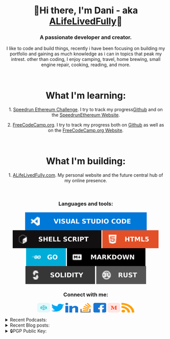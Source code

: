 <h1 align="center">👋Hi there, I'm Dani - aka <a href="https://links.alifelivedfully.com">ALifeLivedFully</a>👋</h1>
<h3 align="center">A passionate developer and creator.</h3>
<p align="center">I like to code and build things, recently i have been focusing on building my portfolio and gaining as much knowledge as i can in topics that peak my intrest. other than coding, I enjoy camping, travel, home brewing, small engine repair, cooking, reading, and more.</p>


<br/>
<h1 align="center">What I'm learning:</h1>
<p align="center">
  1. <a href='https://speedrunethereum.com/'>Speedrun Ethereum Challenge</a>. I try to track my progress<a href='https://github.com/ALifeLivedFully/SpeedrunEthereum'>Github</a> and on the <a href='https://speedrunethereum.com/builders/0x70B5901f6cFEFb514dBe1656c08fA1b875F28E96'>SpeedrunEthereum Website</a>.
</p>
<p align="center">
  2. <a href='https://www.freecodecamp.org/'>FreeCodeCamp.org</a>. I try to track my progress both on <a href='https://github.com/ALifeLivedFully/FreeCodeCamp'>Github</a> as well as on the <a href='https://www.freecodecamp.org/alifelivedfully'>FreeCodeCamp.org Website</a>.
</p>
<br/>


<h1 align="center">What I'm building:</h1>
<p align="center">1. <a href='https://www.ALifeLivedFully.com/'>ALifeLivedFully.com</a>. My personal website and the future central hub of my online presence.
</p>

<!--

<p align="center">2. <a href='https://www.Moneyshots.io/'>ALifeLivedFully.com</a>. An online hub for creators of adult content.
</p>

<p align="center">2. <a href='https://www.NiftyMiners.com/'>NiftyMiners.com</a>. A small resource management game simulating a mining colony.
</p>

<p align="center">2. <a href='https://www.ArtistsGuild.com/'>ArtistsGuild.com</a>. A platform for artists to more easily monitize their art and create a more profitable practice.
</p>

-->
<br/>
<!--
<h1 align="center">My latest experiments:</h1>
<p align="center">1. <a href='link to project'></a>. Description here.
</p>
<br/>
-->

<h3 align="center">Languages and tools:</h3>
<p align="center">
<a href="https://code.visualstudio.com/" target="blank"><img align="center" src="Images/VisualStudioCode.svg" alt="Visual Studio Code"/></a>
<a href="https://www.shellscript.sh/" target="blank"><img align="center" src="Images/shell_script.svg" alt="Shell script"/></a>
<a href="https://www.w3schools.com/html/" target="blank"><img align="center" src="Images/html5.svg" alt="HTML5"/></a>
<a href="https://go.dev/" target="blank"><img align="center" src="Images/golang.svg" alt="GoLang"/></a>
<a href="https://www.markdownguide.org/" target="blank"><img align="center" src="Images/markdown.svg" alt="Markdown"/></a>
<a href="https://soliditylang.org/" target="blank"><img align="center" src="Images/Solidity.svg" alt="Solidity"/></a>
<a href="https://www.rust-lang.org/" target="blank"><img align="center" src="Images/Rust.svg" alt="Rust"/></a>
</p>


<h3 align="center">Connect with me:</h3>
<p align="center">
<a href="https://codepen.io/alifelivedfully" target="blank"><img align="center" src="Images/codepen.svg" alt="alifelivedfully" height="30" width="40" /></a>
<a href="https://twitter.com/alifelivedfully" target="blank"><img align="center" src="Images/twitter.svg" alt="alifelivedfully" height="30" width="40" /></a>
<a href="https://linkedin.com/in/alifelivedfully" target="blank"><img align="center" src="Images/linked-in-alt.svg" alt="alifelivedfully" height="30" width="40" /></a>
<a href="https://stackoverflow.com/users/20210288" target="blank"><img align="center" src="Images/stack-overflow.svg" alt="20210288" height="30" width="40" /></a>
<a href="https://fb.com/alifelivedfully" target="blank"><img align="center" src="Images/facebook.svg" alt="alifelivedfully" height="30" width="40" /></a>
<a href="https://medium.com/@alifelivedfully" target="blank"><img align="center" src="Images/medium.svg" alt="@alifelivedfully" height="30" width="40" /></a>
<a href="https://medium.com/feed/@alifelivedfully" target="blank"><img align="center" src="Images/rss.svg" alt="https://medium.com/feed/@alifelivedfully" height="30" width="40" /></a>
</p>



<details>
  <summary>Recent Podcasts:</summary>  
<!-- PODCAST-POST-LIST:START --><a href='https://anchor.fm/alifelivedfully/episodes/Coming-soon-e1je4qa'>Coming soon...</a></br><a href='https://anchor.fm/alifelivedfully/episodes/ep-e1je51b'>ALifeLivedFully &lpar;Trailer&rpar;</a></br><!-- PODCAST-POST-LIST:END -->
<a href='https://anchor.fm/alifelivedfully/'>See More Here...</a>
</details>

<details>
  <summary>Recent Blog posts:</summary>
<!-- BLOG-POST-LIST:START -->
  
<!-- BLOG-POST-LIST:END -->
<a href='https://alifelivedfully.medium.com/'>See More Here...</a>
</details>

<details>
  <summary>🔒PGP Public Key:</summary>
  <p>To ensure private communication check <a href='https://keybase.io/alifelivedfully'>my Keybase.io</a> for up to date encryption keys.</p>
  
```
-----BEGIN PGP PUBLIC KEY BLOCK-----
Comment: https://keybase.io/download
Version: Keybase Go 6.0.1 (windows)

xsFNBGNHnmwBEADIGA+FxZuaRUPu1w+DmBCyfE032PJGeQmV4YshUv2I7jS6aP1+
WJVtn9f2A3+8igmlpxFtzDhIoxuGAHJXdLJROFoD7Zo/1J1Y7jsDqfC2tK574POu
4HJ8imMS+GVg8PbvkfsU16w3btauu4xoKP6n1+xdKhK1FnisHgPkh0Y1pMuHwiFe
R119zcGCm554z/q8VhudiEnHBOwbW391PbEzDFjYnX8GFvAkZ+6eQkfqBcpDoA70
rrBSGFv/jXzU2e6XqzeW4Rzf6xU1Jlg+nOUn47OKGFdWA9qpUIYoCfVrRPTtCyC4
M7mylXuaOCekEmXEFp9DNC5FJSHrGiQ2811LnQKLD8ZHe/nsdDQe7JWzA2R3j7Ui
/B4dPsTZvZL/AtoNk4pIRPeJHEik3/x4Nx77+v4H5U0VM6bGy/hiWUeGk/+/rglA
WIiXBWfmjSpwmPMNsj1LL1a2TAXUGkNjTXMAybTSkDWfcJ8wvj7w86GlydetzUx5
ENBVgSJxE2qYVKB7wlyMHXXOC8GgPmBpTy8C6AQ8Whnf08ZKiGY/UWs4dOdr2VBr
V46AoVtJJ4K9LSxOG9umVrkEmnJgBSXeTTJALvRUXfi1Si1bjpU3mjNUSi81Xhpg
qU/ix0QQDuNW8eZlFGULWEAmSCVmLC++KLUNZB5htzlj38Ad88p7uN8GHwARAQAB
zTJEYW5pIE1vcnJpc29uIDxBTGlmZUxpdmVkRnVsbHkucGVyc29uYWxAZ21haWwu
Y29tPsLBdQQTAQgAKQUCY0eebAkQL+Cz7eUQbeUCGwMFCR4TOAAECwcJAwUVCAoC
AwQWAAECAADSpxAAl3OaUlatLa1KZ7EB3TbIC0lgYDL2Z+A0hlnYen4CSpJklTLx
Gk0J1IjwPrJc4lM8qS8w3WyN29Pv+GBByOO6Q7SsMCfG+Mf1Q2Lvsruj3DPDZQb+
1/NN3CSzJHdkZKg41cAIVZzRy6DFmfBBEPnunUBoJ5awwfHi3Vp+4SDxP3+rP5X0
d712tTvsuG87zOFiG2Pa2wT7MyldRMd5yNQOENkj5k9RMjYIzhEP05SG2uf+Ll9/
Fbb03sDVrnrBU7Ti1u6vTGRd/ZN26Q4VoXtuQQWxydowhi4f1oBRfkHMVIm5iQIq
z4StWowVnVsWuS1O8TNRDKxEew0Ef7pyMwBuC49gYD9Bky5vDLXRwhyZCTmBVCFr
1iu8BXG2T2mS340PT4zlaX1rbr9iwwtRvUNiKQfzbVSGpdeUrGUDxATg+SgvLgyx
9VppHZUPGUBlAXCM0M4Fhd62R2kSEnIPKmR+OsLtbJmidQLySMHWWvoCZIK8ltuB
L2Ly3to6INyPr2d9ApPglLo8+E8FGBHDRyFqslyuYswuZ2agsdmSpYClxnAJaenJ
Ock84WoSTb4keSg5bXSjc8d76AQPjIBJnq+LRizhSB5WfY+v3JCjZ4+i8A40BDiH
88+lcTGbBv5yKtvmhpWVfWAW0q3UpjQcG97ZDwGbg42Uj7te5VHrM5+HWEnNMkRh
bmkgTW9ycmlzb24gPEFMaWZlTGl2ZWRGdWxseS5CdXNpbmVzc0BnbWFpbC5jb20+
wsF1BBMBCAApBQJjR55sCRAv4LPt5RBt5QIbAwUJHhM4AAQLBwkDBRUICgIDBBYA
AQIAAProEACD50yklrVV2iPfKRyyb4RMdqK6nGm9HAApXPxcMRzDvBZ7XFlQ/0VM
PTaiM84MYZC6hym6qI5N6zL3ZbGGl6w6VEYsl+eX2RvNaG/E4WSmzDOzItcn2/ne
ftZe5y3be6IERIN97dGk4OeXc08v4du3eNd8mA6PvgYA7fLSSlH+hR8r8C3sPaFp
ozjqYdqiFL/lZf9JKD7EWP0h2VmE2K7h/75fkWFcKKWAF9bRlW8Kvnm8uG56snC7
gRM7VlILwtfHLIQew/hTBac/widPxSmmY2XdznNjyZwXzpvgUt/9Zn+UMRS969oo
xdG67THZ2it9Fmxm3akVeg5bT7DLvkmHK45+2BWFu0G7XZx0J/3HNx5MRQX5j+7+
66SlVL6V9KTmK3n65iagouLJNpDjN1aIyq/nbs0bAwxaOt2nUpIL8Drr/5c4iiVY
rwcwTF9lXSSfNSiXOS+iGwyra63cLS2dLjalYyHkiuL5CR3xil9wFnFC540kbok6
5v2dc3DElpGBeTyCEHYHg//SrB1RSkP0t29MExUFx+87aSRw+IAaZ2hvXKbtrfeG
msqKtCWEXaqKvXUTNE6cWd2S9Ndsz/SyLcsgUoZFnaFt8X4z47g/3P2r9rijq8Xh
fEzNUWfFhLYfpx7iuAf2lMYoKd3Fmws5DmSUvA5FCn8VYjSCmpeBgc0uRGFuaSBN
b3JyaXNvbiA8QUxpZmVMaXZlZEZ1bGx5QHByb3Rvbm1haWwuY29tPsLBeAQTAQgA
LAUCY0eebAkQL+Cz7eUQbeUCGwMFCR4TOAACGQEECwcJAwUVCAoCAwQWAAECAAAU
GRAALEd/Y6OytbsMfzBFj81er6fgv/nRaj1gjKz8M23eRTXE1NmquCy4DTnGvkIC
TWB6MlNptFwJikJ8AlGzy5z/9PbuYtBndbWlDlQNJoce74UMxzrxT7FE1w7gdP2y
m3bAoZtatUsSR3KlPXritXPjl2eYhE5bY9rzFLvIHZj04TkqCL0ISJ6Xt+sfZl9d
A0S7aKRJHvJ0iStxXJdepVBIKCuzaU4I4j1SM0WkSpVXbP2mZk6uIRJW2q1dEomI
TRQ/hQOD38KqxgsX07Ex4NykgWfqKHrhnlSdIYivg9nDEVj5RNHaJ92QtTbOYQLc
ss2ZqUngYEsrSeoO9kBQ3uePUeDk2MuQqIzA8F5vH7LWW2lWmHDbezFGUbaWFee6
502LCFOkjf0XjMWlocNeEL2CMb7Eiwhl8tvLoCKiivKkdUbNy4CG2ozrns3hs9vX
VCME3fAJ813NucVZecwVA0KsN4lifH2CM9ukqClzUF/Vb5UrG3uGtZ7AZbPVA2MZ
MJCu2rdWlbOA036L8HpkOtnibxVrK1EpkRgKpF/9SxtQCilGPx68o4wrP0P2Fnk4
h9MQ6H1eh67mByqviRM4klEBim99Va1M0hs7HIOw8eF8gSajHMPw1Zwek+66u2Ci
IOxK61yrJmxLzzEQcxM8pJGfEvvS4CFrACKVt7FGeG/R7JjOwU0EY0eebAEQALS/
PT92Fna4iNLcw5W2UyQwsAo42o+K44CRmF6HhQI15nzta/0xRtkYR2ePE9mOhGym
D14SopaIhdar/FVT0Fp3sNw/Pwuyq9Dhk3MQOueKFp33Ral68tEeIoX5/vIsShDm
1g2XccFLnzyEj1BNr1mp/36LBrwhV7J88SZZ8xwfD9Lm7gVjhSjCHovGDThyIQaE
rCkrRtHZec4iJe8qavDFqbiEen3D7zNiBDM/kt5Tc48x0QBQuPEme49MaPbB7FJg
3p1dUswr38dYtIJe4xnf80yjlrrTsqJ3wCVwEros5KsDuBbbO/ct0ZyUSVz1wqgi
6lU82GO9FLIem4FatuLVz5X6KWA2kXCTPmTcWwIyupaw0X05bdcDK7cWRqu5keVi
jnJUT303Ds3AXMVVSMcMiky0zqrL6nIjy2tocKq2pE8e87RQ7P7padlUrSaFZows
638lqaNl+KEf51Rf/kezOD2KDF2RNdSMh4cG78F8Ne5AqrZdUnB/my7niF07Ujnb
XSkKXvda5DDnCIHRWNx+78nncX8ztsvkEBMcjZi3joKgV+yAN0nPjOqerxG0t1dX
Dscn8enxWBs648IL+TzEVFofFbMWr/bjTab9EEWPnSpWVl596iP/KsY9wo9wD2xd
eCZA4wlIVHMQOyctOOO4MML2NAx/j4eFJVv9iYbVABEBAAHCwXUEGAEIACkFAmNH
nmwJEC/gs+3lEG3lAhsMBQkeEzgABAsHCQMFFQgKAgMEFgABAgAAaqMQABkDTVh2
OLt9NMygQSvU12ypapyKwRWxmHtwjpGjQ6UklQfXp2itLlSxXm/T95EjgpFYVJ18
EndGyBRjjek9TnU3vx2bSI//8Ae6NmazMVskctBXbf+SISL/IOyh/KJtqFACVrS8
1rwFpOkslFcJV/H51N47S7tVfq+rtNoWP76g2L7nbRi2OmRNiXvQ+TU+JDkP42cG
v5cjZFd/UXcpgRn0T7lO3gzKGObJvWg+nL4D9u0L0iiay1j6eQMfYV+Drel+CFbk
J1hkvRXmo1Kfp1XwyZe15q6+ddAItDCvANqd6EfI0b0Dy7eJfKKQxS1VRTIFLc/m
GUTInvKrwJXsijra2nucVoFyTOX5QRdYORx+D/0Zoid2KL2Z/BhWi0Et6i1fEi5d
319V7bHemMyqARWoDvB8yJ/zIUfNybS/+njtuupI7HhY15Hm3iOGWn0VXmuPG1Dx
V8v69BCDOnUHuRMd6ADsK9c/b062AqtdStOHdf4ex0jGcBUUKbYqMq0sN6uGCnGP
dOT9wffzvRlK981pFPxXZHzOQ/AiJ7IqnKLzLdkivIUpGTVnf0A+PItA0zzenGB/
GEvNfne+DNv8EA3jGC8l/aYUjt+IrCxpLLsg3jQfo+e6dqIHeVChbw+CIkMENvOH
JlwMfE2jCcTOydbem8yz7t7hTAF1ETw3NNqL
=3LKz
-----END PGP PUBLIC KEY BLOCK-----
```

</details>


[website]: https://ALifeLivedFully.com
[links]: https://Links.ALifeLivedFully.com
[twitter]: https://twitter.com/ALifeLivedFully
[youtube]: https://youtube.com/ALifeLivedFully
[instagram]: https://instagram.com/ALifeLivedFully
[linkedin]: https://linkedin.com/in/ALifeLivedFully
